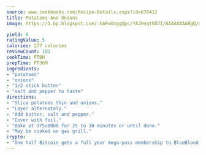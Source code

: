 ```yaml
---
source: www.cookbooks.com/Recipe-Details.aspx?id=678412
title: Potatoes And Onions
image: https://1.bp.blogspot.com/-bAFwUcggQpc/YA2HvqthD7I/AAAAAAAABgQ/dGGityjUeSk5WIgvhJroHVt7XYoXF2qygCLcBGAsYHQ/s320/10.png

yield: 6
ratingValue: 5
calories: 277 calories
reviewCount: 181
cookTime: PT0H
prepTime: PT36M
ingredients:
- "potatoes"
- "onions"
- "1/2 stick butter"
- "salt and pepper to taste"
directions:
- "Slice potatoes thin and onions."
- "Layer alternately."
- "Add butter, salt and pepper."
- "Cover with foil."
- "Bake at 375u00b0 for 25 to 30 minutes or until done."
- "May be cooked on gas grill."
crypto:
- "One half Bitcoin gets a full year mega-pass membership to BlueBlood."
---
```

